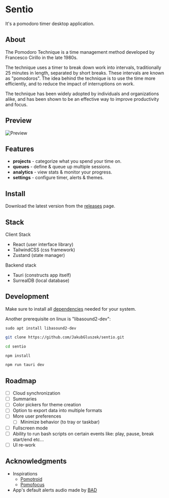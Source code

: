 # Sentio

It's a pomodoro timer desktop application.

## About

The Pomodoro Technique is a time management method developed by Francesco Cirillo in the late 1980s.

The technique uses a timer to break down work into intervals, traditionally 25 minutes in length, separated by short breaks. These intervals are known as "pomodoros". The idea behind the technique is to use the time more efficiently, and to reduce the impact of interruptions on work.

The technique has been widely adopted by individuals and organizations alike, and has been shown to be an effective way to improve productivity and focus.

## Preview

![Preview](https://github.com/JakubGluszek/sentio/blob/master/.github/images/sentio-demo.gif)

## Features

- **projects** - categorize what you spend your time on.
- **queues** - define & queue up multiple sessions.
- **analytics** - view stats & monitor your progress.
- **settings** - configure timer, alerts & themes.

## Install

Download the latest version from the [releases](https://github.com/JakubGluszek/sentio/releases) page.

## Stack

Client Stack

- React (user interface library)
- TailwindCSS (css framework)
- Zustand (state manager)

Backend stack

- Tauri (constructs app itself)
- SurrealDB (local database)

## Development

Make sure to install all [dependencies](https://tauri.app/v1/guides/getting-started/prerequisites) needed for your system.

Another prerequisite on linux is "libasound2-dev":

`sudo apt install libasound2-dev`

```bash
git clone https://github.com/JakubGluszek/sentio.git

cd sentio

npm install

npm run tauri dev
```

## Roadmap

- [ ] Cloud synchronization
- [ ] Summaries
- [ ] Color pickers for theme creation
- [ ] Option to export data into multiple formats
- [ ] More user preferences
  - [ ] Minimize behavior (to tray or taskbar)
- [ ] Fullscreen mode
- [ ] Ability to run bash scripts on certain events like: play, pause, break start/end etc...
- [ ] UI re-work

## Acknowledgments

- Inspirations
  - [Pomotroid](https://github.com/Splode/pomotroid)
  - [Pomofocus](https://pomofocus.io/)
- App's default alerts audio made by [BAD](https://www.youtube.com/channel/UCCqowyNy72D-TVhYJzNHhpw)
